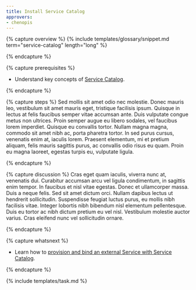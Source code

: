 ```yaml
---
title: Install Service Catalog
approvers:
- chenopis
---
```


{% capture overview %}
{% include templates/glossary/snippet.md term="service-catalog" length="long" %}



{% endcapture %}


{% capture prerequisites %}
* Understand key concepts of [Service Catalog](/docs/concepts/service-catalog/).

{% endcapture %}


{% capture steps %}
Sed mollis sit amet odio nec molestie. Donec mauris leo, vestibulum sit amet mauris eget, tristique facilisis ipsum. Quisque in lectus at felis faucibus semper vitae accumsan ante. Duis vulputate congue metus non ultrices. Proin semper augue eu libero sodales, vel faucibus lorem imperdiet. Quisque eu convallis tortor. Nullam magna magna, commodo sit amet nibh ac, porta pharetra tortor. In sed purus cursus, venenatis enim at, iaculis lorem. Praesent elementum, mi et pretium aliquam, felis mauris sagittis purus, ac convallis odio risus eu quam. Proin eu magna laoreet, egestas turpis eu, vulputate ligula.

{% endcapture %}


{% capture discussion %}
Cras eget quam iaculis, viverra nunc at, venenatis dui. Curabitur accumsan arcu vel ligula condimentum, in sagittis enim tempor. In faucibus et nisl vitae egestas. Donec et ullamcorper massa. Duis a neque felis. Sed sit amet dictum orci. Nullam dapibus lectus ut hendrerit sollicitudin. Suspendisse feugiat luctus purus, eu mollis nibh facilisis vitae. Integer lobortis nibh bibendum nisl elementum pellentesque. Duis eu tortor ac nibh dictum pretium eu vel nisl. Vestibulum molestie auctor varius. Cras eleifend nunc vel sollicitudin ornare.

{% endcapture %}


{% capture whatsnext %}
* Learn how to [provision and bind an external Service with Service Catalog](/docs/tasks/service-catalog/provision-bind-external-service/).

{% endcapture %}


{% include templates/task.md %}